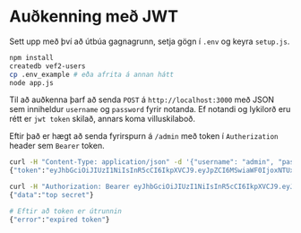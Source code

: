# Auðkenning með JWT

Sett upp með því að útbúa gagnagrunn, setja gögn í `.env` og keyra `setup.js`.

```bash
npm install
createdb vef2-users
cp .env_example # eða afrita á annan hátt
node app.js
```

Til að auðkenna þarf að senda `POST` á `http://localhost:3000` með JSON sem inniheldur `username` og `password` fyrir notanda. Ef notandi og lykilorð eru rétt er `jwt token` skilað, annars koma villuskilaboð.

Eftir það er hægt að senda fyrirspurn á `/admin` með token í `Autherization` header sem `Bearer` token.

```bash
curl -H "Content-Type: application/json" -d '{"username": "admin", "password": "123"}' http://localhost:3000/login
{"token":"eyJhbGciOiJIUzI1NiIsInR5cCI6IkpXVCJ9.eyJpZCI6MSwiaWF0IjoxNTUxMjIxODA3LCJleHAiOjE1NTEyMjE4Mjd9.N3yIqdhejRKMyNb31rYWrZRVOg-DBew-0E2n1KHdF5o"}

curl -H "Authorization: Bearer eyJhbGciOiJIUzI1NiIsInR5cCI6IkpXVCJ9.eyJpZCI6MSwiaWF0IjoxNTUxMjIxODU3LCJleHAiOjE1NTEyMjE4Nzd9.SVhW21cjpkO9V3Xe4OwxNxVX6_ns40qu7nBcaeUt9tI" http://localhost:3000/admin
{"data":"top secret"}

# Eftir að token er útrunnin
{"error":"expired token"}
```
